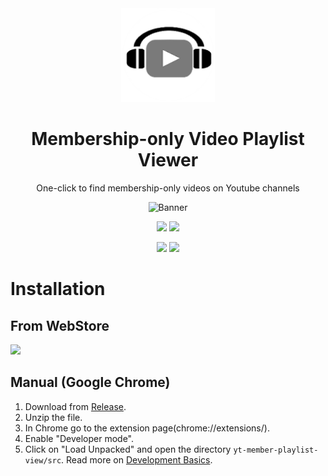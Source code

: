 <div align="center">
    <img src="src/icon.png" width=150 height=150>
    <h1>Membership-only Video Playlist Viewer</h1>
    <p>One-click to find membership-only videos on Youtube channels</p>
</div>

<div align="center">

![Banner](https://lh3.googleusercontent.com/Y0t_kWmkTg1EmzWmXhjoTamEQoOmPz5N8YrXfp9lrtOcvabhuFmj5C5h4lKkImpICnTXdD11Fb97hWLpY9CigOoJ1M4=s400-w800-h500)

[![][github-license-shield]][github-license-link]
[![][latest-version-shield]][latest-version-link]

![][chrome-webstore-users-shield]
![][chrome-webstore-rating-shield]

</div>

# Installation
## From WebStore
[![][extension-store-shield]][extension-store-link]

## Manual (Google Chrome)
1. Download from [Release](https://github.com/atarm/yt-member-playlist-view/releases).
2. Unzip the file.
3. In Chrome go to the extension page(chrome://extensions/).
4. Enable "Developer mode".
5. Click on "Load Unpacked" and open the directory `yt-member-playlist-view/src`.
Read more on [Development Basics](https://developer.chrome.com/docs/extensions/mv3/getstarted/development-basics/#load-unpacked).

<!-- SHIELDS GROUP -->
[github-license-shield]: https://img.shields.io/github/license/atarm/yt-member-playlist-view?style=for-the-badge&logo=github
[github-license-link]: https://github.com/atarm/yt-member-playlist-view/blob/master/LICENSE.md
[latest-version-shield]: https://img.shields.io/github/v/release/atarm/yt-member-playlist-view?style=for-the-badge&logo=github
[latest-version-link]: https://github.com/atarm/yt-member-playlist-view/releases/latest

[extension-store-shield]: https://img.shields.io/badge/-Chrome-brightgreen?logo=google-chrome&logoColor=white
[extension-store-link]: https://chromewebstore.google.com/detail/alipjbeolhembeklphfcehbkgncdlnom

[chrome-webstore-rating-shield]:https://img.shields.io/chrome-web-store/stars/alipjbeolhembeklphfcehbkgncdlnom?style=for-the-badge&logo=googlechrome
[chrome-webstore-users-shield]:https://img.shields.io/chrome-web-store/users/alipjbeolhembeklphfcehbkgncdlnom?style=for-the-badge&logo=googlechrome